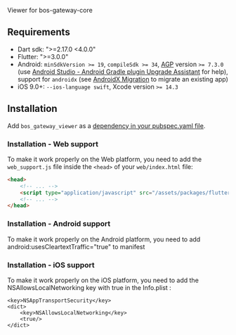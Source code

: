 Viewer for bos-gateway-core

## Requirements

- Dart sdk: ">=2.17.0 <4.0.0"
- Flutter: ">=3.0.0"
- Android: `minSdkVersion >= 19`, `compileSdk >= 34`, [AGP](https://developer.android.com/build/releases/gradle-plugin) version `>= 7.3.0` (use [Android Studio - Android Gradle plugin Upgrade Assistant](https://developer.android.com/build/agp-upgrade-assistant) for help), support for `androidx` (see [AndroidX Migration](https://flutter.dev/docs/development/androidx-migration) to migrate an existing app)
- iOS 9.0+: `--ios-language swift`, Xcode version `>= 14.3`

## Installation

Add `bos_gateway_viewer` as a [dependency in your pubspec.yaml file](https://flutter.io/using-packages/).

### Installation - Web support

To make it work properly on the Web platform, you need to add the `web_support.js` file inside the `<head>` of your `web/index.html` file:

```html
<head>
    <!-- ... -->
    <script type="application/javascript" src="/assets/packages/flutter_inappwebview_web/assets/web/web_support.js" defer></script>
    <!-- ... -->
</head>
```  

### Installation - Android support

To make it work properly on the Android platform, you need to add android:usesCleartextTraffic="true" to manifest

### Installation - iOS support

To make it work properly on the iOS platform, you need to add the NSAllowsLocalNetworking key with true in the Info.plist :

```
<key>NSAppTransportSecurity</key>
<dict>
    <key>NSAllowsLocalNetworking</key>
    <true/>
</dict>
```